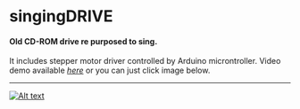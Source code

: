 # singingDRIVE
<h4>Old CD-ROM drive re purposed to sing.</h4>

It includes stepper motor driver controlled by Arduino microntroller. Video demo available <a href="https://www.youtube.com/watch?v=EQ7sJ51bUXY"><em>here</em></a> or you can just click image below.

<hr>

[![Alt text](https://img.youtube.com/vi/EQ7sJ51bUXY/0.jpg)](https://www.youtube.com/watch?v=EQ7sJ51bUXY)

